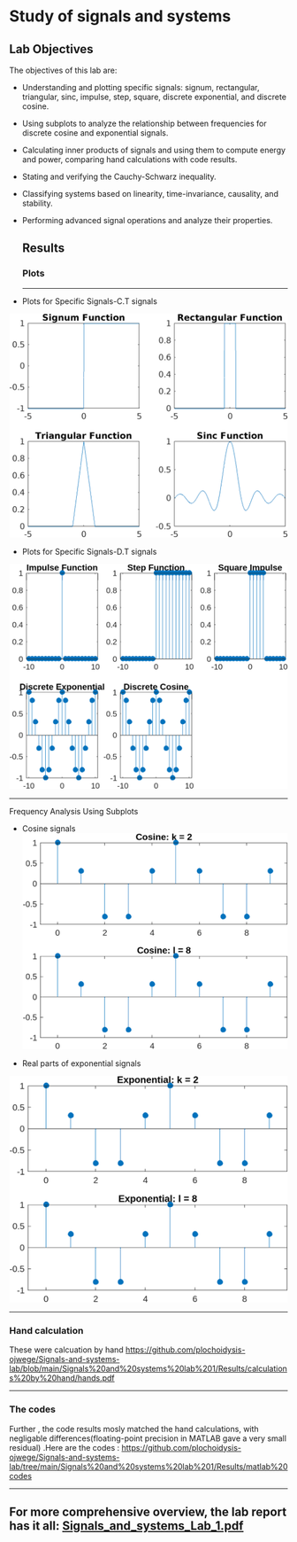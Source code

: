 # Study of signals and systems

## Lab Objectives

 The objectives of this lab are:
- Understanding and plotting specific signals: signum, rectangular, triangular, sinc, impulse, step, square, discrete exponential, and discrete cosine.
- Using subplots to analyze the relationship between frequencies for discrete cosine and exponential signals.
- Calculating inner products of signals and using them to compute energy and power, comparing hand calculations with code results.
- Stating and verifying the Cauchy-Schwarz inequality.
- Classifying systems based on linearity, time-invariance, causality, and stability.
- Performing advanced signal operations and analyze their properties.
  
  ## Results
  ### Plots
  ---
 - Plots for Specific Signals-C.T signals
  
![ Plots for Specific Signals-C.T signals](https://github.com/plochoidysis-ojwege/Signals-and-systems-lab/blob/main/Signals%20and%20systems%20lab%201/Results/Plots/Plot%20of%20%20CT%20signals.png)

 - Plots for Specific Signals-D.T signals

![ Plots for Specific Signals-D.T signals](https://github.com/plochoidysis-ojwege/Signals-and-systems-lab/blob/main/Signals%20and%20systems%20lab%201/Results/Plots/Plot%20of%20DT%20signals.png)

---
Frequency Analysis Using Subplots
 - Cosine signals
![ Frequency Analysis Using Subplots-Cosine signals](https://github.com/plochoidysis-ojwege/Signals-and-systems-lab/blob/main/Signals%20and%20systems%20lab%201/Results/Plots/Plot%20of%20cosine%20signals.png)

 - Real parts of exponential signals

![ Frequency Analysis Using Subplots-Real parts of exponential signals](https://github.com/plochoidysis-ojwege/Signals-and-systems-lab/blob/main/Signals%20and%20systems%20lab%201/Results/Plots/Plot%20of%20exponential%20signals.png)

---
### Hand calculation

These were calcuation by hand  https://github.com/plochoidysis-ojwege/Signals-and-systems-lab/blob/main/Signals%20and%20systems%20lab%201/Results/calculations%20by%20hand/hands.pdf

---
### The codes
Further , the code results mosly matched the hand calculations, with negligable differences(floating-point precision in MATLAB gave a very small residual) .Here are the codes :
https://github.com/plochoidysis-ojwege/Signals-and-systems-lab/tree/main/Signals%20and%20systems%20lab%201/Results/matlab%20codes

---
## For more comprehensive overview, the lab report has it all: [Signals_and_systems_Lab_1.pdf](https://github.com/plochoidysis-ojwege/Signals-and-systems-lab/blob/main/Signals%20and%20systems%20lab%201/The%20Lab%20Report/Signals_and_systems_Lab_1.pdf) 
